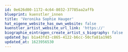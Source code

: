 ```yaml
---
id: 0e626d00-1172-4c64-8032-37785aa2affb
blueprint: kuenstler_innen
title: 'Veronika Sophie Hauger'
hat_eigene_website_has_own_website: false
kuenstler_artist_website_url_link: 'https://'
biographie_eintragen_create_artist_s_biography: false
updated_by: b1a43fd3-c865-4122-b6cc-50cfa81a1985
updated_at: 1623956530
---
```

